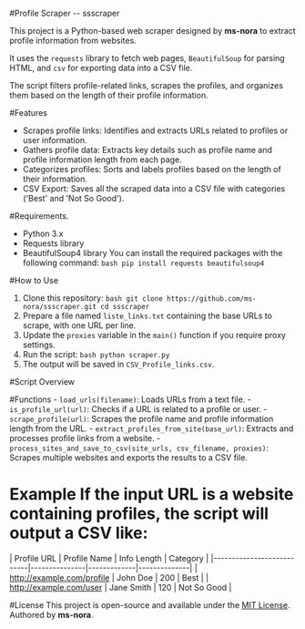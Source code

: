 #Profile Scraper -- ssscraper
 
This project is a Python-based web scraper designed by **ms-nora** to extract profile information from websites. 
 
It uses the `requests` library to fetch web pages, `BeautifulSoup` for parsing HTML, and `csv` for exporting data into a CSV file. 

The script filters profile-related links, scrapes the profiles, and organizes them based on the length of their profile information. 

#Features 
  - Scrapes profile links: Identifies and extracts URLs related to profiles or user information. 
  - Gathers profile data: Extracts key details such as profile name and profile information length from each page.
  - Categorizes profiles: Sorts and labels profiles based on the length of their information.
  - CSV Export: Saves all the scraped data into a CSV file with categories ('Best' and 'Not So Good').


#Requirements.

- Python 3.x 
- Requests library 
- BeautifulSoup4 library 
You can install the required packages with the following command: ```bash pip install requests beautifulsoup4 ```

#How to Use 

1. Clone this repository: ```bash git clone https://github.com/ms-nora/ssscraper.git cd ssscraper ```
2. Prepare a file named `liste_links.txt` containing the base URLs to scrape, with one URL per line.
3. Update the `proxies` variable in the `main()` function if you require proxy settings. 
4. Run the script: ```bash python scraper.py ``` 
5. The output will be saved in `CSV_Profile_links.csv`. 

#Script Overview 

  #Functions 
    - `load_urls(filename)`:  Loads URLs from a text file.
    - `is_profile_url(url)`:  Checks if a URL is related to a profile or user. 
    - `scrape_profile(url)`: Scrapes the profile name and profile information length from the URL.
    - `extract_profiles_from_site(base_url)`: Extracts and processes profile links from a website. 
    - `process_sites_and_save_to_csv(site_urls, csv_filename, proxies)`: Scrapes multiple websites and exports the 
    results to a CSV file. 
    
# Example If the input URL is a website containing profiles, the script will output a CSV like:

| Profile URL | Profile Name | Info Length | Category | |---------------------------|---------------|-------------|--------------| 
| http://example.com/profile | John Doe | 200 | Best | 
| http://example.com/user | Jane Smith | 120 | Not So Good | 


#License 
This project is open-source and available under the [MIT License](LICENSE). 
Authored by **ms-nora**.
